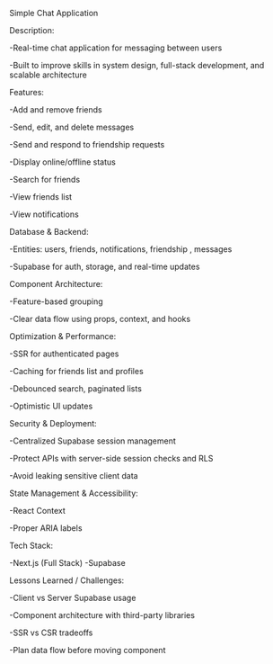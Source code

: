 Simple Chat Application

Description:

-Real-time chat application for messaging between users

-Built to improve skills in system design, full-stack development, and scalable architecture

Features:

-Add and remove friends

-Send, edit, and delete messages

-Send and respond to friendship requests

-Display online/offline status

-Search for friends

-View friends list

-View notifications

Database & Backend:

-Entities: users, friends, notifications, friendship , messages

-Supabase for auth, storage, and real-time updates

Component Architecture:

-Feature-based grouping

-Clear data flow using props, context, and hooks

Optimization & Performance:

-SSR for authenticated pages

-Caching for friends list and profiles

-Debounced search, paginated lists

-Optimistic UI updates

Security & Deployment:

-Centralized Supabase session management

-Protect APIs with server-side session checks and RLS

-Avoid leaking sensitive client data

State Management & Accessibility:

-React Context

-Proper ARIA labels

Tech Stack:

-Next.js (Full Stack)
-Supabase

Lessons Learned / Challenges:

-Client vs Server Supabase usage

-Component architecture with third-party libraries

-SSR vs CSR tradeoffs

-Plan data flow before moving component
